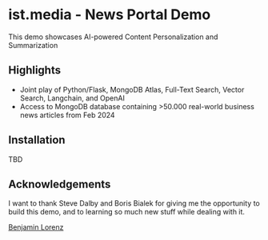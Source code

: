 # ist.media - News Portal Demo
This demo showcases AI-powered Content Personalization and Summarization

## Highlights

- Joint play of Python/Flask, MongoDB Atlas, Full-Text Search, Vector Search, Langchain, and OpenAI
- Access to MongoDB database containing >50.000 real-world business news articles from Feb 2024

## Installation

TBD

## Acknowledgements

I want to thank Steve Dalby and Boris Bialek for giving me the opportunity to build this demo, and to learning so much new stuff while dealing with it.

[Benjamin Lorenz](https://www.linkedin.com/in/benjaminlorenz/)
